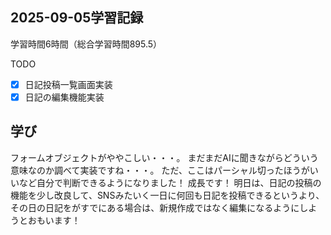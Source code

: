 ## 2025-09-05学習記録
学習時間6時間（総合学習時間895.5）

TODO
- [x]  日記投稿一覧画面実装
- [x]  日記の編集機能実装

## 学び
フォームオブジェクトがややこしい・・・。
まだまだAIに聞きながらどういう意味なのか調べて実装ですね・・・。
ただ、ここはパーシャル切ったほうがいいなど自分で判断できるようになりました！
成長です！
明日は、日記の投稿の機能を少し改良して、SNSみたいく一日に何回も日記を投稿できるというより、その日の日記をがすでにある場合は、新規作成ではなく編集になるようにしようとおもいます！
